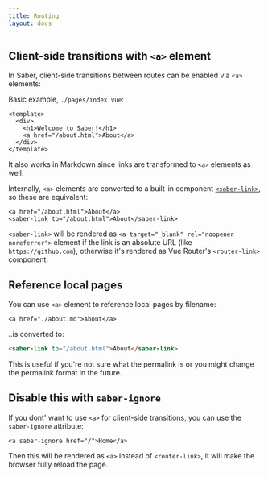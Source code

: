 ```yaml
---
title: Routing
layout: docs
---
```


## Client-side transitions with `<a>` element

In Saber, client-side transitions between routes can be enabled via `<a>` elements:

Basic example, `./pages/index.vue`:

```vue
<template>
  <div>
    <h1>Welcome to Saber!</h1>
    <a href="/about.html">About</a>
  </div>
</template>
```

It also works in Markdown since links are transformed to `<a>` elements as well.

Internally, `<a>` elements are converted to a built-in component [`<saber-link>`](components.md#saberlink), so these are equivalent:

```vue
<a href="/about.html">About</a>
<saber-link to="/about.html">About</saber-link>
```

`<saber-link>` will be rendered as `<a target="_blank" rel="noopener noreferrer">` element if the link is an absolute URL (like `https://github.com`), otherwise it's rendered as Vue Router's `<router-link>` component.

## Reference local pages

You can use `<a>` element to reference local pages by filename:

```vue
<a href="./about.md">About</a>
```

..is converted to:

```html
<saber-link to="/about.html">About</saber-link>
```

This is useful if you're not sure what the permalink is or you might change the permalink format in the future.

## Disable this with `saber-ignore`

If you dont' want to use `<a>` for client-side transitions, you can use the `saber-ignore` attribute:

```vue
<a saber-ignore href="/">Home</a>
```

Then this will be rendered as `<a>` instead of `<router-link>`, it will make the browser fully reload the page.
